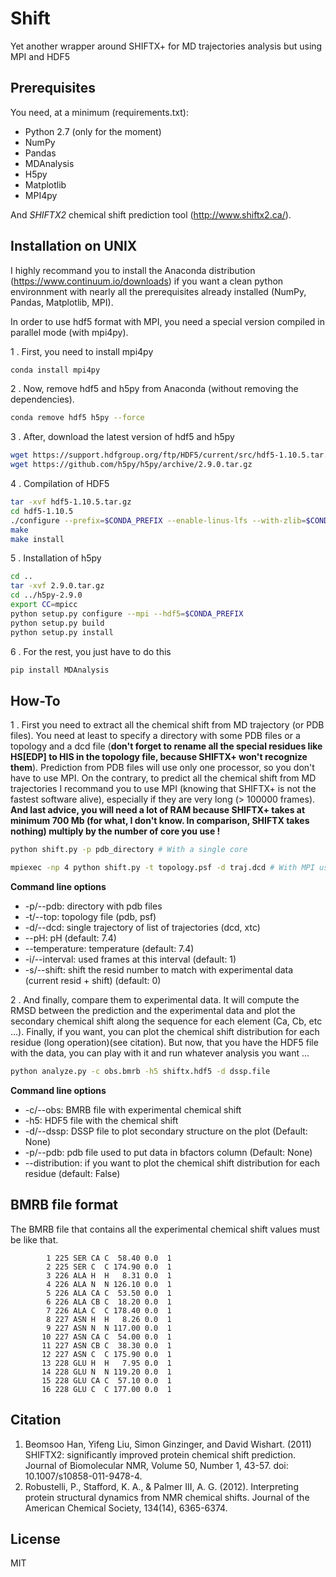 # Shift
Yet another wrapper around SHIFTX+ for MD trajectories analysis but using MPI and HDF5

## Prerequisites

You need, at a minimum (requirements.txt):

* Python 2.7 (only for the moment)
* NumPy
* Pandas
* MDAnalysis
* H5py
* Matplotlib
* MPI4py

And *SHIFTX2* chemical shift prediction tool (http://www.shiftx2.ca/).

## Installation on UNIX

I highly recommand you to install the Anaconda distribution (https://www.continuum.io/downloads) if you want a clean python environnment with nearly all the prerequisites already installed (NumPy, Pandas, Matplotlib, MPI).

In order to use hdf5 format with MPI, you need a special version compiled in parallel mode (with mpi4py).

1 . First, you need to install mpi4py
```bash
conda install mpi4py
```

2 . Now, remove hdf5 and h5py from Anaconda (without removing the dependencies).
```bash
conda remove hdf5 h5py --force
```

3 . After, download the latest version of hdf5 and h5py
```bash
wget https://support.hdfgroup.org/ftp/HDF5/current/src/hdf5-1.10.5.tar.gz # check if it is the latest version
wget https://github.com/h5py/h5py/archive/2.9.0.tar.gz
```

4 . Compilation of HDF5
```bash
tar -xvf hdf5-1.10.5.tar.gz
cd hdf5-1.10.5
./configure --prefix=$CONDA_PREFIX --enable-linus-lfs --with-zlib=$CONDA_PREFIX --enable-parallel --enable-shared
make
make install
```

5 . Installation of h5py
```bash
cd ..
tar -xvf 2.9.0.tar.gz
cd ../h5py-2.9.0
export CC=mpicc
python setup.py configure --mpi --hdf5=$CONDA_PREFIX
python setup.py build
python setup.py install
```

6 . For the rest, you just have to do this
```bash
pip install MDAnalysis
```

## How-To

1 . First you need to extract all the chemical shift from MD trajectory (or PDB files). You need at least to specify a directory with some PDB files or a topology and a dcd file (**don't forget to rename all the special residues like HS[EDP] to HIS in the topology file, because SHIFTX+ won't recognize them**). Prediction from PDB files will use only one processor, so you don't have to use MPI. On the contrary, to predict all the chemical shift from MD trajectories I recommand you to use MPI (knowing that SHIFTX+ is not the fastest software alive), especially if they are very long (> 100000 frames). **And last advice, you will need a lot of RAM because SHIFTX+ takes at minimum 700 Mb (for what, I don't know. In comparison, SHIFTX takes nothing) multiply by the number of core you use !**
```bash
python shift.py -p pdb_directory # With a single core
```
```bash
mpiexec -np 4 python shift.py -t topology.psf -d traj.dcd # With MPI using 4 cores
```
**Command line options**
* -p/--pdb: directory with pdb files
* -t/--top: topology file (pdb, psf)
* -d/--dcd: single trajectory of list of trajectories (dcd, xtc)
* --pH: pH (default: 7.4)
* --temperature: temperature (default: 7.4)
* -i/--interval: used frames at this interval (default: 1)
* -s/--shift: shift the resid number to match with experimental data (current resid + shift) (default: 0)

2 . And finally, compare them to experimental data. It will compute the RMSD between the prediction and the experimental data and plot the secondary chemical shift along the sequence for each element (Ca, Cb, etc ...). Finally, if you want, you can plot the chemical shift distribution for each residue (long operation)(see citation). But now, that you have the HDF5 file with the data, you can  play with it and run whatever analysis you want ...
```bash
python analyze.py -c obs.bmrb -h5 shiftx.hdf5 -d dssp.file
```
**Command line options**
* -c/--obs: BMRB file with experimental chemical shift
* -h5: HDF5 file with the chemical shift
* -d/--dssp: DSSP file to plot secondary structure on the plot (Default: None)
* -p/--pdb: pdb file used to put data in bfactors column (Default: None)
* --distribution: if you want to plot the chemical shift distribution for each residue (default: False)

## BMRB file format

The BMRB file that contains all the experimental chemical shift values must be like that.

```
        1 225 SER CA C  58.40 0.0  1
        2 225 SER C  C 174.90 0.0  1
        3 226 ALA H  H   8.31 0.0  1
        4 226 ALA N  N 126.10 0.0  1
        5 226 ALA CA C  53.50 0.0  1
        6 226 ALA CB C  18.20 0.0  1
        7 226 ALA C  C 178.40 0.0  1
        8 227 ASN H  H   8.26 0.0  1
        9 227 ASN N  N 117.00 0.0  1
       10 227 ASN CA C  54.00 0.0  1
       11 227 ASN CB C  38.30 0.0  1
       12 227 ASN C  C 175.90 0.0  1
       13 228 GLU H  H   7.95 0.0  1
       14 228 GLU N  N 119.20 0.0  1
       15 228 GLU CA C  57.10 0.0  1
       16 228 GLU C  C 177.00 0.0  1
```

## Citation
1. Beomsoo Han, Yifeng Liu, Simon Ginzinger, and David Wishart. (2011) SHIFTX2: significantly improved protein chemical shift prediction. Journal of Biomolecular NMR, Volume 50, Number 1, 43-57. doi: 10.1007/s10858-011-9478-4.
2. Robustelli, P., Stafford, K. A., & Palmer III, A. G. (2012). Interpreting protein structural dynamics from NMR chemical shifts. Journal of the American Chemical Society, 134(14), 6365-6374.


## License
MIT
